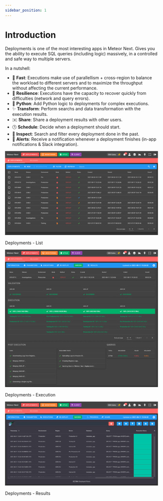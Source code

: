 ```yaml
---
sidebar_position: 1
---
```


# Introduction

Deployments is one of the most interesting apps in Meteor Next. Gives you the ability to execute SQL queries (including logic) massively, in a controlled and safe way to multiple servers.

In a nutshell:

- 🚀 **Fast**: Executions make use of parallellism + cross-region to balance the workload to different servers and to maximize the throughput without affecting the current performance.
- 💪 **Resilience**: Executions have the capacity to recover quickly from difficulties (network and query errors).
- 🐍 **Python**: Add Python logic to deployments for complex executions.
- ✨ **Transform**: Perform searchs and data transformation with the execution results.
- ✉️ **Share**: Share a deployment results with other users.
- 🕒 **Schedule**: Decide when a deployment should start.
- 🔎 **Inspect**: Search and filter every deployment done in the past.
- 🔔 **Alerts**: Receive a notification whenever a deployment finishes (in-app notifications & Slack integration).

![alt text](../../../assets/deployments1.png "Deployments - List")

<p style={{textAlign:"center", marginTop:"-10px"}}>Deployments - List</p>

![alt text](../../../assets/deployments2.png "Deployments - Execution")

<p style={{textAlign:"center", marginTop:"-10px"}}>Deployments - Execution</p>

![alt text](../../../assets/deployments3.png "Deployments - Results")

<p style={{textAlign:"center", marginTop:"-10px"}}>Deployments - Results</p>
